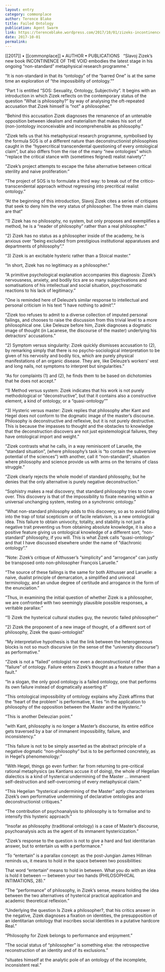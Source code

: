 ```yaml
---
layout: entry
category: commonplace
author: Terence Blake
title: Failed Ontology
publication: Agent Swarm
link: https://terenceblake.wordpress.com/2017/10/01/zizeks-incontinence-of-the-void-1-the-only-good-ontology-is-a-failed-ontology/
date: 2017-10-01
permalink: 
---
```


[[2017]] • [[commonplace]] • AUTHOR • PUBLICATIONS 
 
“Slavoj Zizek’s new book INCONTINENCE OF THE VOID embodies the latest stage in his ongoing “non-standard” metaphysical research programme.”

“It is non-standard in that its “ontology” of the “barred One” is at the same time an exploration of “the impossibility of ontology.””

“Part 1 is entitled “SOS: Sexuality, Ontology, Subjectivity”. It begins with an introduction in which Zizek reflects on the contemporary status of the question “What is philosophy?” by way of analysing the oft-repeated accusation that Zizek himself is “not” a philosopher.”

“Behind this accusation Zizek diagnoses the remanence of an untenable opposition between idealism and materialism that makes his sort of (non-)ontology inconceivable and incomprehensible as philosophy.”

“Zizek tells us that his metaphysical research programme, symbolised by the formula SOS is of a different nature than deconstructionist philosophies caught in the “hypercritical transcendental questioning of every ontological claim”, but also differs from the rise of the many “new ontologies” which “replace the critical stance with (sometimes feigned) realist naivety”.”

“Zizek’s project attempts to escape the false alternative between critical sterility and naive proliferation:”

“The project of SOS is to formulate a third way: to break out of the critico-transcendental approach without regressing into precritical realist ontology.”

“At the beginning of this introduction, Slavoj Zizek cites a series of critiques that seek to deny him the very status of philosopher. The three main claims are that”

“1) Zizek has no philosophy, no system, but only proposes and exemplifies a method, he is a “reader of philosophy” rather than a real philosopher.”

“2) Zizek has no status as a philosopher inside of the academy, he is anxious over “being excluded from prestigi­ous insti­tu­tional appar­at­uses and depart­ments of philo­sophy”.”

“3) Zizek is an excitable hysteric rather than a Stoical master.”

“In short, Zizek has no legitimacy as a philosopher.”

“A primitive psychological explanation accompanies this diagnosis: Zizek’s nervousness, anxiety, and bodily tics are so many subjectivations and somatisations of his intellectual and social situation, psychosomatic reactions to his lack of legitimacy.”

“One is reminded here of Deleuze’s similar response to intellectual and personal criticism in his text “I have nothing to admit”.”

“Zizek too refuses to admit to a diverse collection of imputed personal failings, and chooses to raise the discussion from this trivial level to a more philosophical one. Like Deleuze before him, Zizek diagnoses a dogmatic image of thought (in Lacanese, the discourse of the master) underlying his detractors’ accusations.”

“2) Symptom versus singularity: Zizek quickly dismisses accusation to (2), by remarking simply that there is no psycho-sociological interpretation to be given of his nervosity and bodily tics, which are purely physical manifestations of an organic disease. They are, like Deleuze’s workers’ vest and long nails, not symptoms to interpret but singularities.”

“As for complaints (1) and (2), he finds them to be based on dichotomies that he does not accept.”

“1) Method versus system: Zizek indicates that his work is not purely methodological or “deconstructive”, but that it contains also a constructive element, a kind of ontology, or a “quasi-ontology””

“3) Hysteric versus master: Zizek replies that philosophy after Kant and Hegel does not conform to the dogmatic image of the master’s discourse. Philosophy is deconstructive and reflexive, but it is not purely destructive. This is because the impasses to thought and the obstacles to knowledge that the deconstruction discovers are not just epistemological failures, they have ontological import and weight.”

“Zizek contrasts what he calls, in a way reminiscent of Laruelle, the “standard situation”, (where philosophy’s task is “to contain the subversive potential of the sciences”) with another, call it “non-standard”, situation where philosophy and science provide us with arms on the terrains of class struggle.”

“Zizek clearly rejects the whole model of standard philosophy, but he denies that the only alternative is purely negative deconstruction.”

“Sophistry makes a real discovery, that standard philosophy tries to cover over. This discovery is that of the impossibility to fixate meaning within a universal unchanging system, resting on a synchronic ontology.”

“What non-standard philosophy adds to this discovery, so as to avoid falling into the trap of total scepticism or of facile relativism, is a new ontological idea. This failure to obtain univocity, totality, and stability is not just a negative trait preventing us from obtaining absolute knowledge, it is also a positive feature giving us ontological knowledge of a different sort, “non-standard” philosophy, if you will. This is what Zizek calls “quasi-ontology” and that I have discussed elsewhere under the name of “diachronic ontology“.”

“Note: Zizek’s critique of Althusser’s “simplicity” and “arrogance” can justly be transposed onto non-philosopher François Laruelle.”

“The source of these failings is the same for both Althusser and Laruelle: a naive, dualist principle of demarcation, a simplified and univocal terminology, and an undue degree of certitude and arrogance in the form of the enunciation.”

“Thus, in examining the initial question of whether Zizek is a philosopher, we are confronted with two seemingly plausible possible responses, a veritable parallax:”

“1) Zizek the hysterical cultural studies guy, the neurotic failed philosopher”

“2) Zizek the proponent of a new image of thought, of a different sort of philosophy, Zizek the quasi-ontologist”

“My interpretative hypothesis is that the link between the heterogeneous blocks is not so much discursive (in the sense of the “university discourse”) as performative.”

“Zizek is not a “failed” ontologist nor even a deconstructionist of the “failure” of ontology. Failure enters Zizek’s thought as a feature rather than a fault.”

“In a slogan, the only good ontology is a failed ontology, one that performs its own failure instead of dogmatically asserting it”

“This ontological impossibility of ontology explains why Zizek affirms that the “heart of the problem” is performative, it lies “in the application to philosophy of the opposition between the Master and the Hysteric.”

“This is another Deleuzian point.”

“with Kant, philosophy is no longer a Master’s discourse, its entire edifice gets traversed by a bar of immanent impossibility, failure, and inconsistency.”

“This failure is not to be simply asserted as the abstract principle of a negative dogmatic “non-philosophy” but is to be performed concretely, as in Hegel’s phenomenology:”

“With Hegel, things go even further: far from returning to pre-critical rational metaphysics (as Kantians accuse it of doing), the whole of Hegelian dialectics is a kind of hysterical undermining of the Master … immanent self-destruction and self-overcoming of every metaphysical claim.”

“This Hegelian “hysterical undermining of the Master” aptly characterises Zizek’s own performative undermining of declarative ontologies and deconstructionist critiques.”

“The contribution of psychoanalysis to philosophy is to formalise and to intensify this hysteric approach:”

“Insofar as philosophy (traditional ontology) is a case of Master’s discourse, psychoanalysis acts as the agent of its immanent hystericization.”

“Zizek’s response to the question is not to give a hard and fast identitarian answer, but to entertain us with a performance.”

“To “entertain” is a parallax concept: as the post-Jungian James Hillman reminds us, it means to hold in the space between two possibilities:

That word “entertain“ means to hold in between. What you do with an idea is hold it between — between your two hands (PHILOSOPHICAL INTIMATIONS, 28).”

“The “performance” of philosophy, in Zizek’s sense, means holding the idea between the two alternatives of hysterical practical application and academic theoretical reflexion.”

“Underlying the question Is Zizek a philosopher?, that his critics answer in the negative, Zizek diagnoses a fixation on identities, the presupposition of an identitarian ontology that inscribes social identities in a putative hardcore Real.”

“Philosophy for Zizek belongs to performance and enjoyment.”

“The social status of “philosopher” is something else: the retrospective reconstruction of an identity and of its exclusions.”

“situates himself at the analytic pole of an ontology of the incomplete, inconsistent real.”
